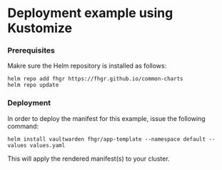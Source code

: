 # Deployment example using Kustomize

### Prerequisites

Makre sure the Helm repository is installed as follows:

```console
helm repo add fhgr https://fhgr.github.io/common-charts
helm repo update
```

### Deployment

In order to deploy the manifest for this example, issue the
following command:

```console
helm install vaultwarden fhgr/app-template --namespace default --values values.yaml
```

This will apply the rendered manifest(s) to your cluster.
